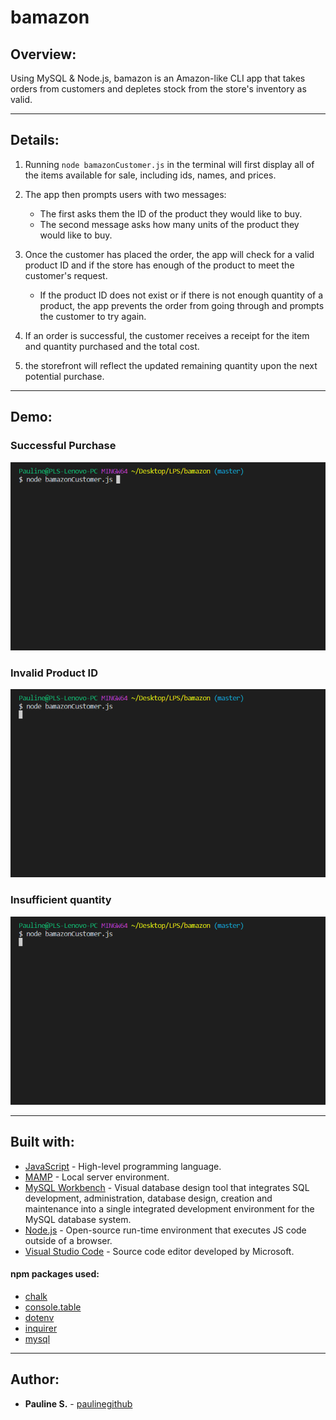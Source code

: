 # bamazon

## Overview:

Using MySQL & Node.js, bamazon is an Amazon-like CLI app that takes orders from customers and depletes stock from the store's inventory as valid.

---

## Details:

1. Running `node bamazonCustomer.js` in the terminal will first display all of the items available for sale, including ids, names, and prices.

2. The app then prompts users with two messages:

   - The first asks them the ID of the product they would like to buy.
   - The second message asks how many units of the product they would like to buy.

3. Once the customer has placed the order, the app will check for a valid product ID and if the store has enough of the product to meet the customer's request.

   - If the product ID does not exist or if there is not enough quantity of a product, the app prevents the order from going through and prompts the customer to try again.

4. If an order is successful, the customer receives a receipt for the item and quantity purchased and the total cost.

5. the storefront will reflect the updated remaining quantity upon the next potential purchase.

---

## Demo:

### Successful Purchase

![Purchase](./gifs/purchase.gif)

### Invalid Product ID

![Invalid ProductID](./gifs/invalid-productID.gif)

### Insufficient quantity

![Insufficient quantity](./gifs/insufficient-quantity.gif)

---

## Built with:

- [JavaScript](https://developer.mozilla.org/en-US/docs/Web/JavaScript) - High-level programming language.
- [MAMP](https://www.mamp.info/en/) - Local server environment.
- [MySQL Workbench](https://www.mysql.com/products/workbench/) - Visual database design tool that integrates SQL development, administration, database design, creation and maintenance into a single integrated development environment for the MySQL database system.
- [Node.js](https://nodejs.org/en/) - Open-source run-time environment that executes JS code outside of a browser.
- [Visual Studio Code](https://code.visualstudio.com/) - Source code editor developed by Microsoft.

#### npm packages used:

- [chalk](https://www.npmjs.com/package/chalk)
- [console.table](https://www.npmjs.com/package/console.table)
- [dotenv](https://www.npmjs.com/package/dotenv)
- [inquirer](https://www.npmjs.com/package/inquirer)
- [mysql](https://www.npmjs.com/package/mysql)

---

## Author:

- **Pauline S.** - [paulinegithub](https://github.com/paulinegithub)
